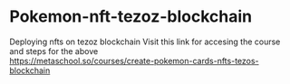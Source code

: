 # Pokemon-nft-tezoz-blockchain
Deploying nfts on tezoz blockchain
Visit this link for accesing the course and steps for the above\
https://metaschool.so/courses/create-pokemon-cards-nfts-tezos-blockchain
